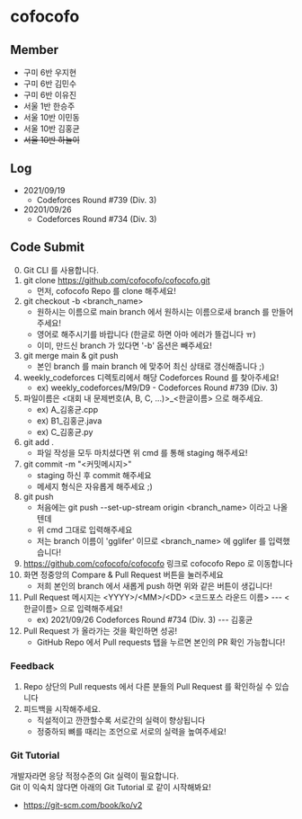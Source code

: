 # cofocofo

## Member 

* 구미 6반 우지현
* 구미 6반 김민수
* 구미 6반 이유진
* 서울 1반 한승주
* 서울 10반 이민동
* 서울 10반 김홍균
* ~~서울 10반 하늘이~~

## Log

* 2021/09/19
  * Codeforces Round #739 (Div. 3)
* 20201/09/26
  * Codeforces Round #734 (Div. 3)

## Code Submit

0. Git CLI 를 사용합니다.
1. git clone https://github.com/cofocofo/cofocofo.git
   * 먼저, cofocofo Repo 를 clone 해주세요!
2. git checkout -b <branch_name>
   * 원하시는 이름으로 main branch 에서 원하시는 이름으로새 branch 를 만들어주세요!
   * 영어로 해주시기를 바랍니다 (한글로 하면 아마 에러가 뜰겁니다 ㅠ)
   * 이미, 만드신 branch 가 있다면 '-b' 옵션은 빼주세요!
3. git merge main & git push
   * 본인 branch 를 main branch 에 맞추어 최신 상태로 갱신해줍니다 ;)
4. weekly_codeforces 디렉토리에서 해당 Codeforces Round 를 찾아주세요!
   * ex) weekly_codeforces/M9/D9 - Codeforces Round #739 (Div. 3)
5. 파일이름은 <대회 내 문제번호(A, B, C, ...)>_<한글이름> 으로 해주세요.
   * ex) A_김홍균.cpp
   * ex) B1_김홍균.java
   * ex) C_김홍균.py
6. git add .
   * 파일 작성을 모두 마치셨다면 위 cmd 를 통해 staging 해주세요!
7. git commit -m "<커밋메시지>"
    * staging 하신 후 commit 해주세요
    * 메세지 형식은 자유롭게 해주세요 ;)
8. git push
    * 처음에는 git push --set-up-stream origin <branch_name> 이라고 나올텐데
    * 위 cmd 그대로 입력해주세요
    * 저는 branch 이름이 'gglifer' 이므로 <branch_name> 에 gglifer 를 입력했습니다!
9. https://github.com/cofocofo/cofocofo 링크로 cofocofo Repo 로 이동합니다
10. 화면 정중앙의 Compare & Pull Request 버튼을 눌러주세요
    * 저희 본인의 branch 에서 새롭게 push 하면 위와 같은 버튼이 생깁니다!
11. Pull Request 메시지는 \<YYYY\>/\<MM\>/\<DD\> <코드포스 라운드 이름> ---  <한글이름> 으로 입력해주세요!
    * ex) 2021/09/26 Codeforces Round #734 (Div. 3) --- 김홍균
12. Pull Request 가 올라가는 것을 확인하면 성공!
    * GitHub Repo 에서 Pull requests 탭을 누르면 본인의 PR 확인 가능합니다!

### Feedback

1. Repo 상단의 Pull requests 에서 다른 분들의 Pull Request 를 확인하실 수 있습니다
2. 피드백을 시작해주세요.
   * 직설적이고 깐깐할수록 서로간의 실력이 향상됩니다
   * 정중하되 뼈를 때리는 조언으로 서로의 실력을 높여주세요!

### Git Tutorial

개발자라면 응당 적정수준의 Git 실력이 필요합니다.  
Git 이 익숙치 않다면 아래의 Git Tutorial 로 같이 시작해봐요! 
* https://git-scm.com/book/ko/v2
